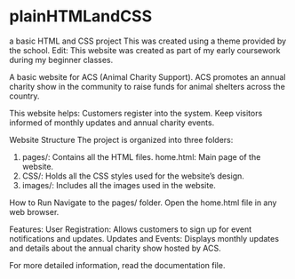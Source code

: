 # plainHTMLandCSS
a basic HTML and CSS project
This was created using a theme provided by the school.
Edit: This website was created as part of my early coursework during my beginner classes.

A basic website for ACS (Animal Charity Support).
ACS promotes an annual charity show in the community to raise funds for animal shelters across the country.

This website helps:
Customers register into the system.
Keep visitors informed of monthly updates and annual charity events.

Website Structure
The project is organized into three folders:
1. pages/: Contains all the HTML files.
   home.html: Main page of the website.
2. CSS/: Holds all the CSS styles used for the website’s design.
3. images/: Includes all the images used in the website.

How to Run
Navigate to the pages/ folder.
Open the home.html file in any web browser.

Features:
User Registration:
  Allows customers to sign up for event notifications and updates.
Updates and Events:
  Displays monthly updates and details about the annual charity show hosted by ACS.

For more detailed information, read the documentation file.
